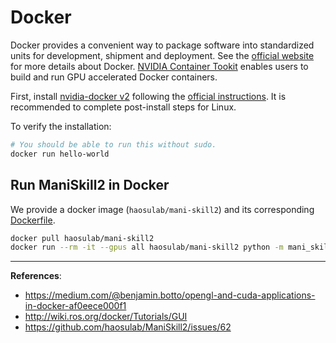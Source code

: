 # Docker

Docker provides a convenient way to package software into standardized units for development, shipment and deployment. See the [official website](https://www.docker.com/resources/what-container/) for more details about Docker. [NVIDIA Container Tookit](https://github.com/NVIDIA/nvidia-docker) enables users to build and run GPU accelerated Docker containers.

First, install [nvidia-docker v2](https://github.com/NVIDIA/nvidia-docker) following the [official instructions](https://docs.nvidia.com/datacenter/cloud-native/container-toolkit/install-guide.html#docker). It is recommended to complete post-install steps for Linux.

To verify the installation:

```bash
# You should be able to run this without sudo.
docker run hello-world
```

## Run ManiSkill2 in Docker

We provide a docker image (`haosulab/mani-skill2`) and its corresponding [Dockerfile](https://github.com/haosulab/ManiSkill2/blob/main/docker/Dockerfile).

```bash
docker pull haosulab/mani-skill2
docker run --rm -it --gpus all haosulab/mani-skill2 python -m mani_skill2.examples.demo_random_action
```
<!-- 
## Run GUI Applications

To run GUI applications from the docker container (the host is attached with a display), you need to add extra options to the `docker run` command:

```bash
# Allow local X11 connections
xhost +local:root
# Run ManiSkill2 docker image with the NVIDIA GPU
docker run --rm -it --gpus all \
    -v /tmp/.X11-unix:/tmp/.X11-unix -e DISPLAY \
    haosulab/mani-skill2 \
    python -m mani_skill2.examples.demo_manual_control -e PickCube-v0 --enable-sapien-viewer
```

To run GUI applications on a headless server, we present a solution based on `x11vnc` and `fluxbox`.

```bash
# https://www.richud.com/wiki/Ubuntu_Fluxbox_GUI_with_x11vnc_and_Xvfb
docker run --rm --gpus all -p 5900:5900 \
    haosulab/mani-skill2 \
    apt update && bash -c "apt install -yqq x11vnc fluxbox && x11vnc -create -env FD_PROG=/usr/bin/fluxbox  -env X11VNC_FINDDISPLAY_ALWAYS_FAILS=1 -env X11VNC_CREATE_GEOM=${1:-1920x1080x16} -gone 'pkill Xvfb' -nopw"
```

Then, forward the port of VNC (5900 by default) to the local host. On your local machine, install a [VNC viewer](https://www.realvnc.com/en/connect/download/viewer/) and connect to the localhost port(e.g. localhost:5900). -->

---

**References**:

- <https://medium.com/@benjamin.botto/opengl-and-cuda-applications-in-docker-af0eece000f1>
- <http://wiki.ros.org/docker/Tutorials/GUI>
- <https://github.com/haosulab/ManiSkill2/issues/62>
